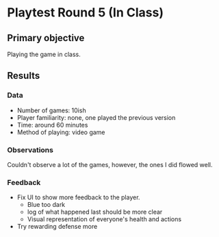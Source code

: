 # Playtest Round 5 (In Class)

## Primary objective
Playing the game in class.

## Results

### Data
  * Number of games: 10ish
  * Player familiarity: none, one played the previous version
  * Time: around 60 minutes
  * Method of playing: video game

### Observations
Couldn't observe a lot of the games, however, the ones I did flowed well.

### Feedback
  * Fix UI to show more feedback to the player.
    * Blue too dark
    * log of what happened last should be more clear
    * Visual representation of everyone's health and actions
  * Try rewarding defense more
